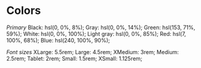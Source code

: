 # Colors

*Primary*
Black: hsl(0, 0%, 8%);
Gray: hsl(0, 0%, 14%);
Green: hsl(153, 71%, 59%);
White: hsl(0, 0%, 100%);
Light gray: hsl(0, 0%, 85%);
Red: hsl(7, 100%, 68%);
Blue: hsl(240, 100%, 90%);

*Font sizes*
XLarge: 5.5rem;
Large: 4.5rem;
XMedium: 3rem;
Medium: 2.5rem;
Tablet: 2rem;
Small: 1.5rem;
XSmall: 1.125rem;
